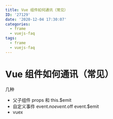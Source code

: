 ```yaml
---
title: Vue 组件如何通讯（常见）
ID: '27129'
date: '2020-12-04 17:30:07'
categories:
  - frame
  - vuejs-faq
tags:
  - frame
  - vuejs-faq
---
```


# Vue 组件如何通讯（常见）

几种

- 父子组件 props 和 this.$emit
- 自定义事件 event.$no event.$off event.$emit
- vuex
 
 
 
 
 
 
